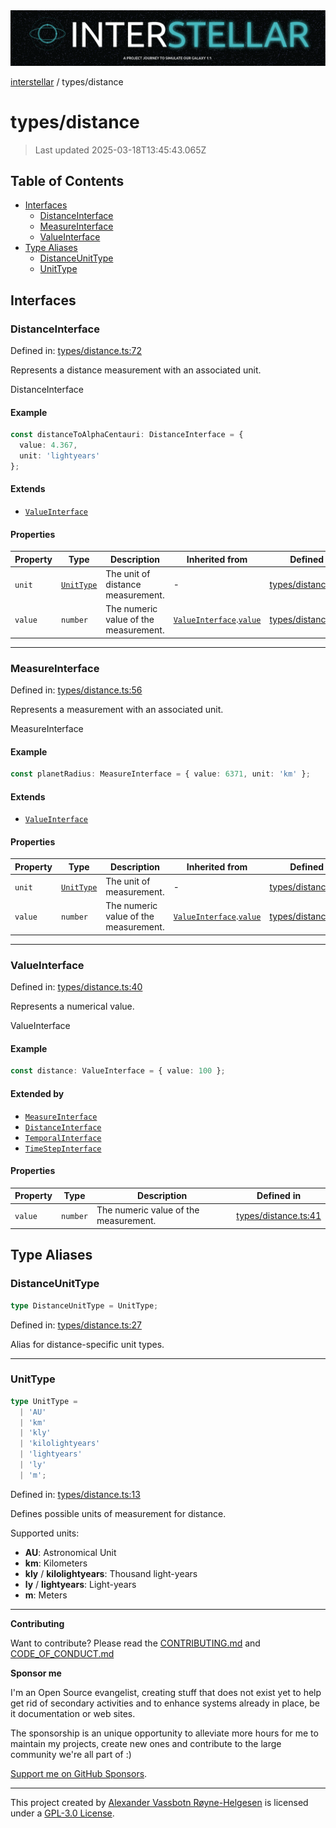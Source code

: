 <div>
  <img alt="SPECCER logo" src="https://raw.githubusercontent.com/phun-ky/interstellar/main/public/interstellar-header.png" style="max-height:120px;" />
</div>

[interstellar](../README.md) / types/distance

# types/distance

> Last updated 2025-03-18T13:45:43.065Z

## Table of Contents

- [Interfaces](#interfaces)
  - [DistanceInterface](#distanceinterface)
  - [MeasureInterface](#measureinterface)
  - [ValueInterface](#valueinterface)
- [Type Aliases](#type-aliases)
  - [DistanceUnitType](#distanceunittype)
  - [UnitType](#unittype)

## Interfaces

### DistanceInterface

Defined in:
[types/distance.ts:72](https://github.com/phun-ky/interstellar/blob/main/src/types/distance.ts#L72)

Represents a distance measurement with an associated unit.

DistanceInterface

#### Example

```ts
const distanceToAlphaCentauri: DistanceInterface = {
  value: 4.367,
  unit: 'lightyears'
};
```

#### Extends

- [`ValueInterface`](distance.md#valueinterface)

#### Properties

| Property                 | Type                               | Description                           | Inherited from                                                                | Defined in                                                                                          |
| ------------------------ | ---------------------------------- | ------------------------------------- | ----------------------------------------------------------------------------- | --------------------------------------------------------------------------------------------------- |
| <a id="unit" /> `unit`   | [`UnitType`](distance.md#unittype) | The unit of distance measurement.     | -                                                                             | [types/distance.ts:73](https://github.com/phun-ky/interstellar/blob/main/src/types/distance.ts#L73) |
| <a id="value" /> `value` | `number`                           | The numeric value of the measurement. | [`ValueInterface`](distance.md#valueinterface).[`value`](distance.md#value-2) | [types/distance.ts:41](https://github.com/phun-ky/interstellar/blob/main/src/types/distance.ts#L41) |

---

### MeasureInterface

Defined in:
[types/distance.ts:56](https://github.com/phun-ky/interstellar/blob/main/src/types/distance.ts#L56)

Represents a measurement with an associated unit.

MeasureInterface

#### Example

```ts
const planetRadius: MeasureInterface = { value: 6371, unit: 'km' };
```

#### Extends

- [`ValueInterface`](distance.md#valueinterface)

#### Properties

| Property                   | Type                               | Description                           | Inherited from                                                                | Defined in                                                                                          |
| -------------------------- | ---------------------------------- | ------------------------------------- | ----------------------------------------------------------------------------- | --------------------------------------------------------------------------------------------------- |
| <a id="unit-1" /> `unit`   | [`UnitType`](distance.md#unittype) | The unit of measurement.              | -                                                                             | [types/distance.ts:57](https://github.com/phun-ky/interstellar/blob/main/src/types/distance.ts#L57) |
| <a id="value-1" /> `value` | `number`                           | The numeric value of the measurement. | [`ValueInterface`](distance.md#valueinterface).[`value`](distance.md#value-2) | [types/distance.ts:41](https://github.com/phun-ky/interstellar/blob/main/src/types/distance.ts#L41) |

---

### ValueInterface

Defined in:
[types/distance.ts:40](https://github.com/phun-ky/interstellar/blob/main/src/types/distance.ts#L40)

Represents a numerical value.

ValueInterface

#### Example

```ts
const distance: ValueInterface = { value: 100 };
```

#### Extended by

- [`MeasureInterface`](distance.md#measureinterface)
- [`DistanceInterface`](distance.md#distanceinterface)
- [`TemporalInterface`](temporal.md#temporalinterface)
- [`TimeStepInterface`](temporal.md#timestepinterface)

#### Properties

| Property                   | Type     | Description                           | Defined in                                                                                          |
| -------------------------- | -------- | ------------------------------------- | --------------------------------------------------------------------------------------------------- |
| <a id="value-2" /> `value` | `number` | The numeric value of the measurement. | [types/distance.ts:41](https://github.com/phun-ky/interstellar/blob/main/src/types/distance.ts#L41) |

## Type Aliases

### DistanceUnitType

```ts
type DistanceUnitType = UnitType;
```

Defined in:
[types/distance.ts:27](https://github.com/phun-ky/interstellar/blob/main/src/types/distance.ts#L27)

Alias for distance-specific unit types.

---

### UnitType

```ts
type UnitType =
  | 'AU'
  | 'km'
  | 'kly'
  | 'kilolightyears'
  | 'lightyears'
  | 'ly'
  | 'm';
```

Defined in:
[types/distance.ts:13](https://github.com/phun-ky/interstellar/blob/main/src/types/distance.ts#L13)

Defines possible units of measurement for distance.

Supported units:

- **AU**: Astronomical Unit
- **km**: Kilometers
- **kly** / **kilolightyears**: Thousand light-years
- **ly** / **lightyears**: Light-years
- **m**: Meters

---

**Contributing**

Want to contribute? Please read the
[CONTRIBUTING.md](https://github.com/phun-ky/interstellar/blob/main/CONTRIBUTING.md)
and
[CODE_OF_CONDUCT.md](https://github.com/phun-ky/interstellar/blob/main/CODE_OF_CONDUCT.md)

**Sponsor me**

I'm an Open Source evangelist, creating stuff that does not exist yet to help
get rid of secondary activities and to enhance systems already in place, be it
documentation or web sites.

The sponsorship is an unique opportunity to alleviate more hours for me to
maintain my projects, create new ones and contribute to the large community
we're all part of :)

[Support me on GitHub Sponsors](https://github.com/sponsors/phun-ky).

---

This project created by [Alexander Vassbotn Røyne-Helgesen](http://phun-ky.net)
is licensed under a [GPL-3.0
License](https://choosealicense.com/licenses/gpl-3.0/).
